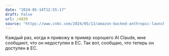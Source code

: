 ```yaml
---
date: "2024-05-14T12:55:17"
draft: False
url: /4839
source: "https://www.cnbc.com/2024/05/13/amazon-backed-anthropic-launches-its-claude-ai-chatbot-across-europe.html"
---
```


Каждый раз, когда я привожу в пример хорошего AI Claude, мне сообщают, что он недоступен в ЕС. Так вот, сообщаю, что теперь он доступен в ЕС.
